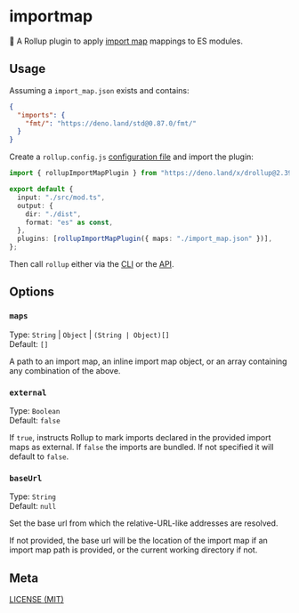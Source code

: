 # importmap

🍣 A Rollup plugin to apply [import map](https://github.com/WICG/import-maps) mappings to ES modules.

## Usage

Assuming a `import_map.json` exists and contains:

```json
{
  "imports": {
    "fmt/": "https://deno.land/std@0.87.0/fmt/"
  }
}
```

Create a `rollup.config.js` [configuration file](https://www.rollupjs.org/guide/en/#configuration-files) and import the plugin:

```ts
import { rollupImportMapPlugin } from "https://deno.land/x/drollup@2.39.0+0.13.0/plugins/importmap/mod.ts";

export default {
  input: "./src/mod.ts",
  output: {
    dir: "./dist",
    format: "es" as const,
  },
  plugins: [rollupImportMapPlugin({ maps: "./import_map.json" })],
};
```

Then call `rollup` either via the [CLI](https://www.rollupjs.org/guide/en/#command-line-reference) or the [API](https://www.rollupjs.org/guide/en/#javascript-api).

## Options

### `maps`

Type: `String` | `Object` | `(String | Object)[]`<br>
Default: `[]`

A path to an import map, an inline import map object, or an array containing any combination of the above.

### `external`

Type: `Boolean`<br>
Default: `false`

If `true`, instructs Rollup to mark imports declared in the provided import maps as external. If `false` the imports are bundled. If not specified it will default to `false`.

### `baseUrl`

Type: `String`<br>
Default: `null`

Set the base url from which the relative-URL-like addresses are resolved.

If not provided, the base url will be the location of the import map if an import map path is provided, or the current working directory if not.

## Meta

[LICENSE (MIT)](./LICENSE.md)
